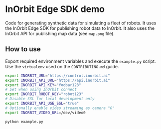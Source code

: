 # InOrbit Edge SDK demo

Code for generating synthetic data for simulating a fleet of robots. It uses the InOrbit Edge SDK for publishing robot data to InOrbit. It also uses the InOrbit API for publishing map data (see `map.png` file).

## How to use

Export required environment variables and execute the `example.py` script. Use the `virtualenv` used on the `CONTRIBUTING.md` guide.

```bash
export INORBIT_URL="https://control.inorbit.ai"
export INORBIT_API_URL="https://api.inorbit.ai"
export INORBIT_API_KEY="foobar123"
# Set when using InOrbit connect
export INORBIT_ROBOT_KEY="robot123"
# Disable SSL for local development only
export INORBIT_API_USE_SSL="true"
# Optionally enable video streaming as camera "0"
export INORBIT_VIDEO_URL=/dev/video0

python example.py
```
